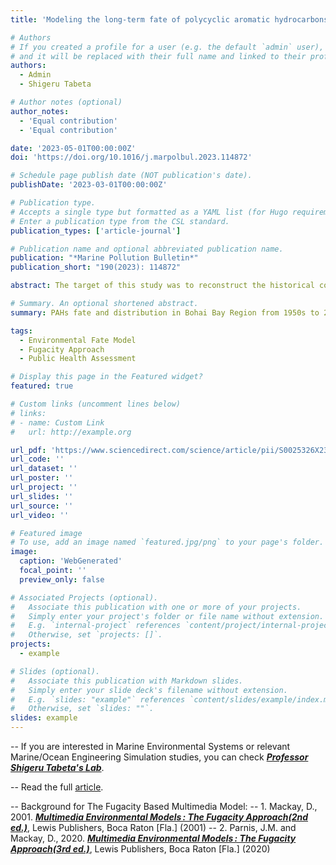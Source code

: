 ```yaml
---
title: 'Modeling the long-term fate of polycyclic aromatic hydrocarbons (PAHs) and public health risk in Bohai Bay Sea Area, China'

# Authors
# If you created a profile for a user (e.g. the default `admin` user), write the username (folder name) here
# and it will be replaced with their full name and linked to their profile.
authors:
  - Admin
  - Shigeru Tabeta

# Author notes (optional)
author_notes:
  - 'Equal contribution'
  - 'Equal contribution'

date: '2023-05-01T00:00:00Z'
doi: 'https://doi.org/10.1016/j.marpolbul.2023.114872'

# Schedule page publish date (NOT publication's date).
publishDate: '2023-03-01T00:00:00Z'

# Publication type.
# Accepts a single type but formatted as a YAML list (for Hugo requirements).
# Enter a publication type from the CSL standard.
publication_types: ['article-journal']

# Publication name and optional abbreviated publication name.
publication: "*Marine Pollution Bulletin*"
publication_short: "190(2023): 114872"

abstract: The target of this study was to reconstruct the historical concentration, distribution, variation, and exposure risk evaluation for EPA PAHs to the whole sea of Bohai Bay and the coastal population, by employing a specific dynamic multimedia model during 1950–2050. The unsteady-state model, driven by temporal energy activities from 1950 and sustainable scenarios based on socioeconomic development, indicated the annual emission increased by 4.6 times (from 84.8 tons to 391 tons) until 2020 and resulted in concentrations up to 5.2 times in the atmospheric compartment, and 4.9 times in seawater. Two peak concentrations in 1997 and 2014, consistent with total PAHs input revealed significant regional anthropogenic input in northern Bohai Bay (Tianjin) and southern Bohai Bay (Hebei). The peak-to-peak values of the timing concentration revealed a notably alternative increase in the south (+109.4 %–128.6 %), instead of the rapid decline in the north (−21.5 %–44.5 %). The dominant processes at air-seawater interfaces were air-seawater molecular transfer (from 38.4 % to 51.8 %), and wet deposition (from 60.5 % to 47.5 %). Under 5 shared socioeconomic pathways, the optimal scenario (SSP1) achieved a 24.7 % emission decline, an atmospheric decrease of 15.1 %–31.1 %, and 24.8 %–41.2 % mitigation in seawater during 2020–2050, and each pathway exhibited a general lessening concave in the northern developed municipality, compared with convex in the southern developing regions. The inhalation risk assessment evaluated 10 generations living on Bohai Bay coasts, with an acceptable result, while the current sustainable conceive was with meager fruition in reducing risk.

# Summary. An optional shortened abstract.
summary: PAHs fate and distribution in Bohai Bay Region from 1950s to 2050s has been simulated. The public health assessment revealed an acceptable inhalation risk level. 

tags:
  - Environmental Fate Model
  - Fugacity Approach
  - Public Health Assessment

# Display this page in the Featured widget?
featured: true

# Custom links (uncomment lines below)
# links:
# - name: Custom Link
#   url: http://example.org

url_pdf: 'https://www.sciencedirect.com/science/article/pii/S0025326X2300303X/pdfft?md5=aa0ba9de1848b44863640860b95ed16a&pid=1-s2.0-S0025326X2300303X-main.pdf'
url_code: ''
url_dataset: ''
url_poster: ''
url_project: ''
url_slides: ''
url_source: ''
url_video: ''

# Featured image
# To use, add an image named `featured.jpg/png` to your page's folder.
image:
  caption: 'WebGenerated'
  focal_point: ''
  preview_only: false

# Associated Projects (optional).
#   Associate this publication with one or more of your projects.
#   Simply enter your project's folder or file name without extension.
#   E.g. `internal-project` references `content/project/internal-project/index.md`.
#   Otherwise, set `projects: []`.
projects:
  - example

# Slides (optional).
#   Associate this publication with Markdown slides.
#   Simply enter your slide deck's filename without extension.
#   E.g. `slides: "example"` references `content/slides/example/index.md`.
#   Otherwise, set `slides: ""`.
slides: example
---
```


-- If you are interested in Marine Environmental Systems or relevant Marine/Ocean Engineering Simulation studies, you can check [_**Professor Shigeru Tabeta's Lab**_](https://mee.k.u-tokyo.ac.jp/).

-- Read the full [article](https://www.sciencedirect.com/science/article/pii/S0025326X2300303X/pdfft?md5=aa0ba9de1848b44863640860b95ed16a&pid=1-s2.0-S0025326X2300303X-main.pdf).

-- Background for The Fugacity Based Multimedia Model: 
-- 1. Mackay, D., 2001. [_**Multimedia Environmental Models : The Fugacity Approach(2nd ed.)**_](https://www.taylorfrancis.com/books/mono/10.1201/9781420032543/multimedia-environmental-models-donald-mackay), Lewis Publishers, Boca Raton [Fla.] (2001)
-- 2. Parnis, J.M. and Mackay, D., 2020. [_**Multimedia Environmental Models : The Fugacity Approach(3rd ed.)**_](https://www.taylorfrancis.com/books/mono/10.1201/9780367809829/multimedia-environmental-models-donald-mackay-mark-parnis), Lewis Publishers, Boca Raton [Fla.] (2020)

